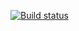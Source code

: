 [![Build status](https://ci.appveyor.com/api/projects/status/dpn20p7ur10p2gxh?svg=true)](https://ci.appveyor.com/project/arbprog/ra-hoc-highlight)